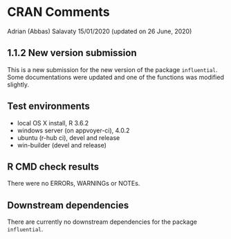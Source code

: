 CRAN Comments
================
Adrian (Abbas) Salavaty
15/01/2020 (updated on 26 June, 2020)

## 1.1.2 New version submission

This is a new submission for the new version of the package
`influential`. Some documentations were updated and one of the functions
was modified slightly.

## Test environments

  - local OS X install, R 3.6.2
  - windows server (on appvoyer-ci), 4.0.2
  - ubuntu (r-hub ci), devel and release
  - win-builder (devel and release)

## R CMD check results

There were no ERRORs, WARNINGs or NOTEs.

## Downstream dependencies

There are currently no downstream dependencies for the package
`influential`.
